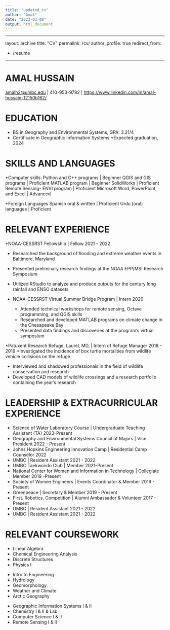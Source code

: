 ```yaml
---
title: "updated_cv"
author: "Amal"
date: "2023-03-08"
output: html_document
---
```


---
layout: archive
title: "CV"
permalink: /cv/
author_profile: true
redirect_from:
  - /resume
---

AMAL HUSSAIN 
======
amalh2@umbc.edu | 410-953-9782 | https://www.linkedin.com/in/amal-hussain-12150b162/


EDUCATION 
======
* BS in Geography and Environmental Systems, GPA: 3.21/4
* Certificate in Geographic Information Systems
*Expected graduation, 2024


SKILLS AND LANGUAGES 
======
*Computer skills: 
Python and C++ programs | Beginner QGIS and GIS programs | Proficient 
MATLAB program | Beginner SolidWorks | Proficient
Remote Sensing- ENVI program | Proficient
Microsoft Word, PowerPoint, and Excel | Advanced

*Foreign Languages Spanish oral & written | Proficient Urdu (oral) languages | Proficient

RELEVANT EXPERIENCE 
======
*NOAA-CESSRST Fellowship | Fellow 2021 - 2022
  * Researched the background of flooding and extreme weather events in Baltimore, Maryland 
  * Presented preliminary research findings at the NOAA EPP/MSI Research Symposium 
  * Utilized RStudio to analyze and produce outputs for the century long rainfall and ENSO datasets

* NOAA-CESSRST Virtual Summer Bridge Program | Intern 2020
  * Attended technical workshops for remote sensing, Octave programming, and QGIS skills
  * Researched and developed MATLAB programs on climate change in the Chesapeake Bay
  * Presented data findings and discoveries at the program’s virtual symposium
  
*Patuxent Research Refuge, Laurel, MD, | Intern of Refuge Manager 2018 - 2019
  *Investigated the incidence of box turtle mortalities from wildlife vehicle collisions on the refuge
  * Interviewed and shadowed professionals in the field of wildlife conservation and research
  * Developed CAD models of wildlife crossings and a research portfolio containing the year’s research
  
LEADERSHIP & EXTRACURRICULAR EXPERIENCE 
======
<ul>
  <li> Science of Water Laboratory Course | Undergraduate Teaching Assistant (TA) 2023-Present </li>
  <li> Geography and Environmental Systems Council of Majors | Vice President 2022 - Present </li>
  <li>Johns Hopkins Engineering Innovation Camp | Residential Camp Counselor 2022</li>
  <li>UMBC | Resident Assistant 2021 - 2022 </li>
  <li>UMBC Taekwondo Club | Member 2021-Present </li>
  <li>National Center for Women and Information in Technology | Collegiate Member 2019 -Present </li>
  <li>Society of Women Engineers | Events Coordinator & Member 2019 - Present </li>
  <li>Greenpeace | Secretary & Member 2019 - Present </li>
  <li>First. Robotics. Competition | Alumni Ambassador & Volunteer 2017 - Present </li>
  <li>UMBC | Resident Assistant 2021 - 2022 </li>
  <li>UMBC | Resident Assistant 2021 - 2022 </li>
</ul>

RELEVANT COURSEWORK 
======
<ul>
  <li> Linear Algebra </li>
  <li> Chemical Engineering Analysis </li>
  <li>Discrete Structures</li>
  <li>Physics I </li>
</ul>

<ul>
  <li> Intro to Engineering  </li>
  <li> Hydrology </li>
  <li> Geomorphology </li>
  <li> Weather and Climate </li>
  <li> Arctic Geography</li>
</ul>

<ul>
  <li> Geographic Information Systems I & II </li>
  <li> Chemistry I & II & Lab </li>
  <li> Computer Science I & II </li>
  <li> Remote Sensing I & II </li>
</ul>

